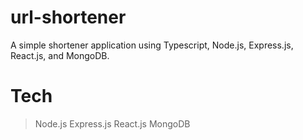 # url-shortener
A simple shortener application using Typescript, Node.js, Express.js, React.js, and MongoDB.

# Tech
> Node.js
> Express.js
> React.js
> MongoDB
